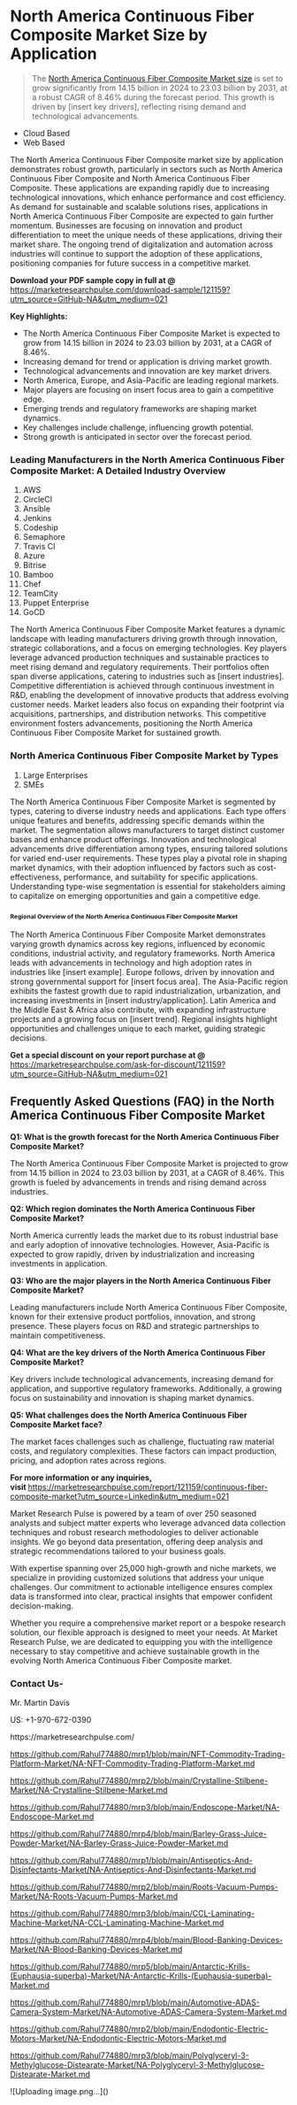 <h1>North America Continuous Fiber Composite Market&nbsp;Size by Application</h1><blockquote><p>The <a href="https://marketresearchpulse.com/download-sample/121159?utm_source=GitHub-NA&amp;utm_medium=021">North America Continuous Fiber Composite Market size</a> is set to grow significantly from 14.15 billion in 2024 to 23.03 billion by 2031, at a robust CAGR of 8.46% during the forecast period. This growth is driven by [insert key drivers], reflecting rising demand and technological advancements.</p></blockquote><ul><li>Cloud Based <li> Web Based</li></ul><p>The North America Continuous Fiber Composite market size by application demonstrates robust growth, particularly in sectors such as North America Continuous Fiber Composite and North America Continuous Fiber Composite. These applications are expanding rapidly due to increasing technological innovations, which enhance performance and cost efficiency. As demand for sustainable and scalable solutions rises, applications in North America Continuous Fiber Composite are expected to gain further momentum. Businesses are focusing on innovation and product differentiation to meet the unique needs of these applications, driving their market share. The ongoing trend of digitalization and automation across industries will continue to support the adoption of these applications, positioning companies for future success in a competitive market.</p><p><strong>Download your PDF sample copy in full at @ </strong><a href="https://marketresearchpulse.com/download-sample/121159?utm_source=GitHub-NA&amp;utm_medium=021">https://marketresearchpulse.com/download-sample/121159?utm_source=GitHub-NA&amp;utm_medium=021</a></p><p><strong>Key Highlights: </strong></p><ul><li>The North America Continuous Fiber Composite Market is expected to grow from 14.15 billion in 2024 to 23.03 billion by 2031, at a CAGR of 8.46%.</li><li>Increasing demand for trend or application is driving market growth.</li><li>Technological advancements and innovation are key market drivers.</li><li>North America, Europe, and Asia-Pacific are leading regional markets.</li><li>Major players are focusing on insert focus area to gain a competitive edge.</li><li>Emerging trends and regulatory frameworks are shaping market dynamics.</li><li>Key challenges include challenge, influencing growth potential.</li><li>Strong growth is anticipated in sector over the forecast period.</li></ul><h3>Leading Manufacturers in the North America Continuous Fiber Composite Market: A Detailed Industry Overview</h3><ol><li>AWS</li><li>CircleCI</li><li>Ansible</li><li>Jenkins</li><li>Codeship</li><li>Semaphore</li><li>Travis CI</li><li>Azure</li><li>Bitrise</li><li>Bamboo</li><li>Chef</li><li>TeamCity</li><li>Puppet Enterprise</li><li>GoCD</li></ol><div class="flex max-w-full flex-col flex-grow"><div class="min-h-8 text-message flex w-full flex-col items-end gap-2 whitespace-normal break-words [.text-message+&amp;]:mt-5" dir="auto" data-message-author-role="assistant" data-message-id="fd8432e4-4910-450d-b182-61b7bfb0a01f" data-message-model-slug="gpt-4o"><div class="flex w-full flex-col gap-1 empty:hidden first:pt-[3px]"><div class="markdown prose w-full break-words dark:prose-invert light"><p>The North America Continuous Fiber Composite Market features a dynamic landscape with leading manufacturers driving growth through innovation, strategic collaborations, and a focus on emerging technologies. Key players leverage advanced production techniques and sustainable practices to meet rising demand and regulatory requirements. Their portfolios often span diverse applications, catering to industries such as [insert industries]. Competitive differentiation is achieved through continuous investment in R&amp;D, enabling the development of innovative products that address evolving customer needs. Market leaders also focus on expanding their footprint via acquisitions, partnerships, and distribution networks. This competitive environment fosters advancements, positioning the North America Continuous Fiber Composite Market for sustained growth.</p></div></div></div></div><h3>North America Continuous Fiber Composite Market by Types</h3><ol><li>Large Enterprises <li> SMEs</li></ol><div class="flex max-w-full flex-col flex-grow"><div class="min-h-8 text-message flex w-full flex-col items-end gap-2 whitespace-normal break-words [.text-message+&amp;]:mt-5" dir="auto" data-message-author-role="assistant" data-message-id="084470be-0bb7-4664-bddf-5156b4f41249" data-message-model-slug="gpt-4o-mini"><div class="flex w-full flex-col gap-1 empty:hidden first:pt-[3px]"><div class="markdown prose w-full break-words dark:prose-invert light"><p>The North America Continuous Fiber Composite Market is segmented by types, catering to diverse industry needs and applications. Each type offers unique features and benefits, addressing specific demands within the market. The segmentation allows manufacturers to target distinct customer bases and enhance product offerings. Innovation and technological advancements drive differentiation among types, ensuring tailored solutions for varied end-user requirements. These types play a pivotal role in shaping market dynamics, with their adoption influenced by factors such as cost-effectiveness, performance, and suitability for specific applications. Understanding type-wise segmentation is essential for stakeholders aiming to capitalize on emerging opportunities and gain a competitive edge.</p></div></div></div></div><h3><span style="font-size: 11px;">Regional Overview of the North America Continuous Fiber Composite Market</span></h3><div class="flex max-w-full flex-col flex-grow"><div class="min-h-8 text-message flex w-full flex-col items-end gap-2 whitespace-normal break-words [.text-message+&amp;]:mt-5" dir="auto" data-message-author-role="assistant" data-message-id="e9038762-ce64-4e30-91c9-9bd413514231" data-message-model-slug="gpt-4o-mini"><div class="flex w-full flex-col gap-1 empty:hidden first:pt-[3px]"><div class="markdown prose w-full break-words dark:prose-invert light"><p>The North America Continuous Fiber Composite Market demonstrates varying growth dynamics across key regions, influenced by economic conditions, industrial activity, and regulatory frameworks. North America leads with advancements in technology and high adoption rates in industries like [insert example]. Europe follows, driven by innovation and strong governmental support for [insert focus area]. The Asia-Pacific region exhibits the fastest growth due to rapid industrialization, urbanization, and increasing investments in [insert industry/application]. Latin America and the Middle East &amp; Africa also contribute, with expanding infrastructure projects and a growing focus on [insert trend]. Regional insights highlight opportunities and challenges unique to each market, guiding strategic decisions.</p></div></div></div></div><p><strong>Get a special discount on your report purchase at @ </strong><a href="https://marketresearchpulse.com/ask-for-discount/121159?utm_source=GitHub-NA&amp;utm_medium=021">https://marketresearchpulse.com/ask-for-discount/121159?utm_source=GitHub-NA&amp;utm_medium=021</a></p><h2>Frequently Asked Questions (FAQ) in the North America Continuous Fiber Composite Market</h2><p><strong>Q1: What is the growth forecast for the North America Continuous Fiber Composite Market?</strong></p><p>The North America Continuous Fiber Composite Market is projected to grow from 14.15 billion in 2024 to 23.03 billion by 2031, at a CAGR of 8.46%. This growth is fueled by advancements in trends and rising demand across industries.</p><p><strong>Q2: Which region dominates the North America Continuous Fiber Composite Market?</strong></p><p>North America currently leads the market due to its robust industrial base and early adoption of innovative technologies. However, Asia-Pacific is expected to grow rapidly, driven by industrialization and increasing investments in application.</p><p><strong>Q3: Who are the major players in the North America Continuous Fiber Composite Market?</strong></p><p>Leading manufacturers include North America Continuous Fiber Composite, known for their extensive product portfolios, innovation, and strong presence. These players focus on R&amp;D and strategic partnerships to maintain competitiveness.</p><p><strong>Q4: What are the key drivers of the North America Continuous Fiber Composite Market?</strong></p><p>Key drivers include technological advancements, increasing demand for application, and supportive regulatory frameworks. Additionally, a growing focus on sustainability and innovation is shaping market dynamics.</p><p><strong>Q5: What challenges does the North America Continuous Fiber Composite Market face?</strong></p><p>The market faces challenges such as challenge, fluctuating raw material costs, and regulatory complexities. These factors can impact production, pricing, and adoption rates across regions.</p><p><strong>For more information or any inquiries, visit&nbsp;</strong><a href="https://marketresearchpulse.com/report/121159/continuous-fiber-composite-market?utm_source=Linkedin&utm_medium=021">https://marketresearchpulse.com/report/121159/continuous-fiber-composite-market?utm_source=Linkedin&utm_medium=021</a></p><p>Market Research Pulse is powered by a team of over 250 seasoned analysts and subject matter experts who leverage advanced data collection techniques and robust research methodologies to deliver actionable insights. We go beyond data presentation, offering deep analysis and strategic recommendations tailored to your business goals.</p><p>With expertise spanning over 25,000 high-growth and niche markets, we specialize in providing customized solutions that address your unique challenges. Our commitment to actionable intelligence ensures complex data is transformed into clear, practical insights that empower confident decision-making.</p><p>Whether you require a comprehensive market report or a bespoke research solution, our flexible approach is designed to meet your needs. At Market Research Pulse, we are dedicated to equipping you with the intelligence necessary to stay competitive and achieve sustainable growth in the evolving North America Continuous Fiber Composite market.</p><h3><strong>Contact Us-</strong></h3><p>Mr. Martin Davis</p><p>US: +1-970-672-0390</p><p>https://marketresearchpulse.com/</p><p><a href="https://github.com/Rahul774880/mrp1/blob/main/NFT-Commodity-Trading-Platform-Market/NA-NFT-Commodity-Trading-Platform-Market.md">https://github.com/Rahul774880/mrp1/blob/main/NFT-Commodity-Trading-Platform-Market/NA-NFT-Commodity-Trading-Platform-Market.md</a></p><p><a href="https://github.com/Rahul774880/mrp2/blob/main/Crystalline-Stilbene-Market/NA-Crystalline-Stilbene-Market.md">https://github.com/Rahul774880/mrp2/blob/main/Crystalline-Stilbene-Market/NA-Crystalline-Stilbene-Market.md</a></p><p><a href="https://github.com/Rahul774880/mrp3/blob/main/Endoscope-Market/NA-Endoscope-Market.md">https://github.com/Rahul774880/mrp3/blob/main/Endoscope-Market/NA-Endoscope-Market.md</a></p><p><a href="https://github.com/Rahul774880/mrp4/blob/main/Barley-Grass-Juice-Powder-Market/NA-Barley-Grass-Juice-Powder-Market.md">https://github.com/Rahul774880/mrp4/blob/main/Barley-Grass-Juice-Powder-Market/NA-Barley-Grass-Juice-Powder-Market.md</a></p><p><a href="https://github.com/Rahul774880/mrp1/blob/main/Antiseptics-And-Disinfectants-Market/NA-Antiseptics-And-Disinfectants-Market.md">https://github.com/Rahul774880/mrp1/blob/main/Antiseptics-And-Disinfectants-Market/NA-Antiseptics-And-Disinfectants-Market.md</a></p><p><a href="https://github.com/Rahul774880/mrp2/blob/main/Roots-Vacuum-Pumps-Market/NA-Roots-Vacuum-Pumps-Market.md">https://github.com/Rahul774880/mrp2/blob/main/Roots-Vacuum-Pumps-Market/NA-Roots-Vacuum-Pumps-Market.md</a></p><p><a href="https://github.com/Rahul774880/mrp3/blob/main/CCL-Laminating-Machine-Market/NA-CCL-Laminating-Machine-Market.md">https://github.com/Rahul774880/mrp3/blob/main/CCL-Laminating-Machine-Market/NA-CCL-Laminating-Machine-Market.md</a></p><p><a href="https://github.com/Rahul774880/mrp4/blob/main/Blood-Banking-Devices-Market/NA-Blood-Banking-Devices-Market.md">https://github.com/Rahul774880/mrp4/blob/main/Blood-Banking-Devices-Market/NA-Blood-Banking-Devices-Market.md</a></p><p><a href="https://github.com/Rahul774880/mrp5/blob/main/Antarctic-Krills-(Euphausia-superba)-Market/NA-Antarctic-Krills-(Euphausia-superba)-Market.md">https://github.com/Rahul774880/mrp5/blob/main/Antarctic-Krills-(Euphausia-superba)-Market/NA-Antarctic-Krills-(Euphausia-superba)-Market.md</a></p><p><a href="https://github.com/Rahul774880/mrp1/blob/main/Automotive-ADAS-Camera-System-Market/NA-Automotive-ADAS-Camera-System-Market.md">https://github.com/Rahul774880/mrp1/blob/main/Automotive-ADAS-Camera-System-Market/NA-Automotive-ADAS-Camera-System-Market.md</a></p><p><a href="https://github.com/Rahul774880/mrp2/blob/main/Endodontic-Electric-Motors-Market/NA-Endodontic-Electric-Motors-Market.md">https://github.com/Rahul774880/mrp2/blob/main/Endodontic-Electric-Motors-Market/NA-Endodontic-Electric-Motors-Market.md</a></p><p><a href="https://github.com/Rahul774880/mrp3/blob/main/Polyglyceryl-3-Methylglucose-Distearate-Market/NA-Polyglyceryl-3-Methylglucose-Distearate-Market.md">https://github.com/Rahul774880/mrp3/blob/main/Polyglyceryl-3-Methylglucose-Distearate-Market/NA-Polyglyceryl-3-Methylglucose-Distearate-Market.md</a></p>
![Uploading image.png…]()
